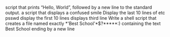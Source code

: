 script that prints “Hello, World”, followed by a new line to the standard output.
a script that displays a confused smile
Display the last 10 lines of etc psswd
display the first 10 lines
displays third line
Write a shell script that creates a file named exactly \*\'Best School\'\*$\?\*\*\*\*\*:) containing the text Best School ending by a new line
